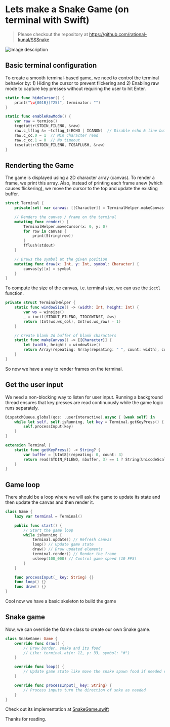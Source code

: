 # Lets make a Snake Game (on terminal with Swift)

> Please checkout the repository at https://github.com/rational-kunal/SSSnake

![Image description](https://dev-to-uploads.s3.amazonaws.com/uploads/articles/bunkfhj94f52f1wz3uxj.png)

## Basic terminal configuration

To create a smooth terminal-based game, we need to control the terminal behavior by: 1) Hiding the cursor to prevent flickering and 2) Enabling raw mode to capture key presses without requiring the user to hit Enter.

```swift
static func hideCursor() {
    print("\u{001B}[?25l", terminator: "")
}

static func enableRawMode() {
    var raw = termios()
    tcgetattr(STDIN_FILENO, &raw)
    raw.c_lflag &= ~tcflag_t(ECHO | ICANON)  // Disable echo & line buffering
    raw.c_cc.0 = 1  // Min character read
    raw.c_cc.1 = 0  // No timeout
    tcsetattr(STDIN_FILENO, TCSAFLUSH, &raw)
}
```

## Renderting the Game

The game is displayed using a 2D character array (canvas). To render a frame, we print this array.
Also, instead of printing each frame anew (which causes flickering), we move the cursor to the top and update the existing buffer.

```swift
struct Terminal {
    private(set) var canvas: [[Character]] = TerminalHelper.makeCanvas()

    // Renders the canvas / frame on the terminal
    mutating func render() {
        TerminalHelper.moveCursor(x: 0, y: 0)
        for row in canvas {
            print(String(row))
        }
        fflush(stdout)
    }

    // Draws the symbol at the given position
    mutating func draw(x: Int, y: Int, symbol: Character) {
        canvas[y][x] = symbol
    }
}
```

To compute the size of the canvas, i.e. terminal size, we can use the `ioctl` function.

```swift
private struct TerminalHelper {
    static func windowSize() -> (width: Int, height: Int) {
        var ws = winsize()
        _ = ioctl(STDOUT_FILENO, TIOCGWINSZ, &ws)
        return (Int(ws.ws_col), Int(ws.ws_row) - 1)
    }

    // Create blank 2d buffer of blank characters
    static func makeCanvas() -> [[Character]] {
        let (width, height) = windowSize()
        return Array(repeating: Array(repeating: " ", count: width), count: height)
    }
}
```

So now we have a way to render frames on the terminal.

## Get the user input

We need a non-blocking way to listen for user input. Running a background thread ensures that key presses are read continuously while the game logic runs separately.

```swift
DispatchQueue.global(qos: .userInteractive).async { [weak self] in
    while let self, self.isRunning, let key = Terminal.getKeyPress() {
        self.processInput(key)
    }
}

extension Terminal {
    static func getKeyPress() -> String? {
        var buffer = [UInt8](repeating: 0, count: 3)
        return read(STDIN_FILENO, &buffer, 3) == 1 ? String(UnicodeScalar(buffer[0])) : nil
    }
}
```


## Game loop

There should be a loop where we will ask the game to update its state and then update the canvas and then render it.

```swift
class Game {
    lazy var terminal = Terminal()

    public func start() {
        // Start the game loop
        while isRunning {
            terminal.update() // Refresh canvas
            loop() // Update game state
            draw() // Draw updated elements
            terminal.render() // Render the frame
            usleep(100_000) // Control game speed (10 FPS)
        }
    }

    func processInput(_ key: String) {}
    func loop() {}
    func draw() {}
}
```

Cool now we have a basic skeleton to build the game

## Snake game

Now, we can override the Game class to create our own Snake game.

```swift
class SnakeGame: Game {
    override func draw() {
        // Draw border, snake and its food
        // Like: terminal.at(x: 12, y: 33, symbol: "#")
    }

    override func loop() {
        // Update game state like move the snake spawn food if needed etc
    }

    override func processInput(_ key: String) {
        // Process inputs turn the direction of snke as needed
    }
}
```

Check out its implementation at [SnakeGame.swift](https://github.com/rational-kunal/SSSnake/blob/main/Sources/SnakeGame.swift)


Thanks for reading.
